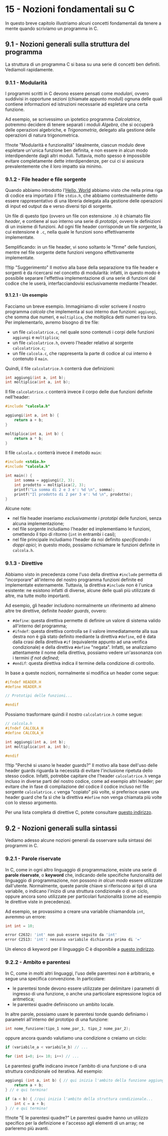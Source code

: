 # 15 - Nozioni fondamentali su C

In questo breve capitolo illustriamo alcuni concetti fondamentali da tenere a mente quando scriviamo un programma in C.

## 9.1 - Nozioni generali sulla struttura del programma

La struttura di un programma C si basa su una serie di concetti ben definiti. Vediamoli rapidamente.

### 9.1.1 - Modularità

I programmi scritti in C devono essere pensati come *modulari*, ovvero suddivisi in opportune sezioni (chiamate appunto *moduli*) ognuna delle quali contiene informazioni ed istruzioni necessarie ad espletare una certa funzione.

Ad esempio, se scrivessimo un ipotetico programma *Calcolatrice*, potremmo decidere di tenere separati i moduli *Algebra*, che si occuperà delle operazioni algebriche, e *Trigonometria*, delegato alla gestione delle operazioni di natura trigonometrica.

!!!note "Modularità e funzionalità"
    Idealmente, ciascun modulo deve espletare un'unica funzione ben definita, e non essere in alcun modo interdipendente dagli altri moduli. Tuttavia, molto spesso è impossibile evitare completamente dette interdipendenze, per cui ci si assicura prevalentemente che il loro impatto sia minimo.

### 9.1.2 - File header e file sorgente

Quando abbiamo introdotto l'[Hello, World](../16_intro/lecture.md) abbiamo visto che nella prima riga di codice era importato il file `stdio.h`, che abbiamo contestualmente detto essere rappresentativo di una libreria delegata alla gestione delle operazioni di input ed output da e verso diversi tipi di sorgente.

Un file di questo tipo (ovvero un file con estensione `.h`) è chiamato file *header*, e contiene al suo interno una serie di *prototipi*, ovvero le definizioni di un insieme di funzioni. Ad ogni file header corrisponde un file *sorgente*, la cui estensione è `.c`, nella quale le funzioni sono effettivamente implementate.

Semplificando: in un file header, vi sono soltanto le "firme" delle funzioni, mentre nel file sorgente dette funzioni vengono effettivamente implementate.

!!!tip "Suggerimento"
    Il motivo alla base della separazione tra file header e sorgenti è da ricercarsi nel concetto di modularità: infatti, in questo modo è possibile separare l'effettiva implementazione di una serie di funzioni dal codice che le userà, interfacciandovisi esclusivamente mediante l'header.

#### 9.1.2.1 - Un esempio

Facciamo un breve esempio. Immaginiamo di voler scrivere il nostro programma *calcola* che implementa al suo interno due funzioni: `aggiungi`, che somma due numeri, e `moltiplica`, che moltiplica detti numeri tra loro. Per implementarlo, avremo bisogno di tre file:

* un file `calcolatrice.c`, nel quale sono contenuti i corpi delle funzioni `aggiungi` e `moltiplica`;
* un file `calcolatrice.h`, ovvero l'header relativo al sorgente `calcolatrice.c`;
* un file `calcola.c`, che rappresenta la parte di codice al cui interno è contenuto il `main`.

Quindi, il file `calcolatrice.h` conterrà due definizioni:

```c
int aggiungi(int a, int b);
int moltiplica(int a, int b);
```

Il file `calcolatrice.c` conterrà invece il corpo delle due funzioni definite nell'header:

```c
#include "calcola.h"

aggiungi(int a, int b) {
    return a + b;
}

moltiplica(int a, int b) {
    return a * b;
}
```

Il file `calcola.c` conterrà invece il metodo `main`:

```c
#include <stdio.h>
#include "calcola.h"

int main() {
    int somma = aggiungi(2, 3);
    int prodotto = moltiplica(2, 3);
    printf("La somma di 2 e 3 e': %d \n", somma);
    printf("Il prodotto di 2 per 3 e': %d \n", prodotto);
}
```

Alcune note:

* nel file header inseriamo *esclusivamente* i *prototipi* delle funzioni, senza alcuna implementazione;
* nel file sorgente includiamo l'header ed implementiamo le funzioni, omettendo il tipo di ritorno (`int` in entrambi i casi);
* nel file principale includiamo l'header da noi definito *specificando i doppi apici*; in questo modo, possiamo richiamare le funzioni definite in `calcola.h`.

### 9.1.3 - Direttive

Abbiamo visto in precedenza come l'uso della direttiva `#include` permetta di "incorporare" all'interno del nostro programma funzioni definite ed implementate esternamente. Tuttavia, la direttiva `#include` non è l'unica esistente: ne esistono infatti di diverse, alcune delle quali più utilizzate di altre, ma tutte molto importanti.

Ad esempio, gli header includono normalmente un riferimento ad almeno altre tre direttive, definite *header guards*, ovvero:

* `#define`: questa direttiva permette di definire un valore di sistema valido all'interno del programma;
* `#ifndef`: questa direttiva controlla se il valore immediatamente alla sua destra non è già stato definito mediante la direttiva `#define`, ed è data dalla crasi della direttiva `#if` (equivalente appunto ad una verifica condizionale) e della direttiva `#define` "negata". Infatti, se analizziamo attentamente il nome della direttiva, possiamo vedere un'assonanza con i termini *if not defined*;
* `#endif`: questa direttiva indica il termine della condizione di controllo.

In base a queste nozioni, normalmente si modifica un header come segue:

```c
#ifndef HEADER.H
#define HEADER.H

// Prototipi delle funzioni...

#endif
```

Possiamo trasformare quindi il nostro `calcolatrice.h` come segue:

```c
// calcola.h
#ifndef CALCOLA_H
#define CALCOLA_H

int aggiungi(int a, int b);
int moltiplica(int a, int b);

#endif
```

!!!tip "Perché si usano le header guards?"
    Il motivo alla base dell'uso delle header guards riguarda la necessità di evitare l'inclusione ripetuta dello stesso codice. Infatti, potrebbe capitare che l'header `calcolatrice.h` venga incluso in diverse parti del nostro codice, come ad esempio altri header; per evitare che in fase di compilazione del codice il codice incluso nel file sorgente `calcolatrice.c` venga "copiato" più volte, si preferisce usare una header guard che fa sì che la direttiva `#define` non venga chiamata più volte con lo stesso argomento.

Per una lista completa di direttive C, potete consultare [questo indirizzo](https://en.wikibooks.org/wiki/C_Programming/Preprocessor_directives_and_macros).

## 9.2 - Nozioni generali sulla sintassi

Vediamo adesso alcune nozioni generali da osservare sulla sintassi dei programmi in C.

### 9.2.1 - Parole riservate

In C, come in ogni altro linguaggio di programmazione, esiste una serie di **parole riservate**, o **keyword** che, indicando delle specifiche funzionalità del linguaggio di programmazione, non possono *in alcun modo* essere utilizzate dall'utente. Normalmente, queste parole chiave si riferiscono ai tipi di una variabile, o indicano l'inizio di una struttura condizionale o di un ciclo, oppure ancora sono utilizzate per particolari funzionalità (come ad esempio le direttive viste in precedenza).

Ad esempio, se provassimo a creare una variabile chiamandola `int`, avremmo un errore:

```c
int int = 10;
```

```bash
error C2632: 'int' non può essere seguito da 'int'
error C2513: 'int': nessuna variabile dichiarata prima di '='
```

Un elenco di keyword per il linguaggio C è disponibile a [questo indirizzo](https://www.ibm.com/docs/en/developer-for-zos/14.2.0?topic=programs-c-reserved-keywords).

### 9.2.2 - Ambito e parentesi

In C, come in molti altri linguaggi, l'uso delle parentesi *non* è arbitrario, e segue una specifica convenzione. In particolare:

* le parentesi tonde devono essere utilizzate per delimitare i parametri di ingresso di una funzione, o anche una particolare espressione logica od aritmetica;
* le parentesi quadre definiscono un ambito locale.

In altre parole, possiamo usare le parentesi tonde quando definiamo i parametri all'interno del prototipo di una funzione:

```c
int nome_funzione(tipo_1 nome_par_1, tipo_2 nome_par_2);
```

oppure ancora quando valutiamo una condizione o creiamo un ciclo:

```c
if (variabile_a < variabile_b) // ... 
```

```c
for (int i=0; i<= 10; i++) // ...
```

Le parentesi graffe indicano invece l'ambito di una funzione o di una struttura condizionale od iterativa. Ad esempio:

```c
aggiungi (int a, int b) { // qui inizia l'ambito della funzione aggiungi...
    return a + b;
} // e qui termina!

if (a < b) { //qui inizia l'ambito della struttura condizionale...
    int c = a + b;
} // e qui termina!
```

!!!note "E le parentesi quadre?"
    Le parentesi quadre hanno un utilizzo specifico per la definizione e l'accesso agli elementi di un array; ne parleremo più avanti.
